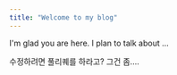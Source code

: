 ```yaml
---
title: "Welcome to my blog"
---
```


I'm glad you are here. I plan to talk about ...

수정하려면 풀리퀘를 하라고? 그건 좀....

